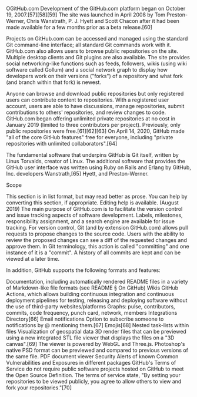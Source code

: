 OGitHub.com
Development of the GitHub.com platform began on October 19, 2007.[57][58][59] The site was launched in April 2008 by Tom Preston-Werner, Chris Wanstrath, P. J. Hyett and Scott Chacon after it had been made available for a few months prior as a beta release.[60]

Projects on GitHub.com can be accessed and managed using the standard Git command-line interface; all standard Git commands work with it. GitHub.com also allows users to browse public repositories on the site. Multiple desktop clients and Git plugins are also available. The site provides social networking-like functions such as feeds, followers, wikis (using wiki software called Gollum) and a social network graph to display how developers work on their versions ("forks") of a repository and what fork (and branch within that fork) is newest.

Anyone can browse and download public repositories but only registered users can contribute content to repositories. With a registered user account, users are able to have discussions, manage repositories, submit contributions to others' repositories, and review changes to code. GitHub.com began offering unlimited private repositories at no cost in January 2019 (limited to three contributors per project). Previously, only public repositories were free.[61][62][63] On April 14, 2020, GitHub made "all of the core GitHub features" free for everyone, including "private repositories with unlimited collaborators".[64]

The fundamental software that underpins GitHub is Git itself, written by Linus Torvalds, creator of Linux. The additional software that provides the GitHub user interface was written using Ruby on Rails and Erlang by GitHub, Inc. developers Wanstrath,[65] Hyett, and Preston-Werner.

Scope

This section is in list format, but may read better as prose. You can help by converting this section, if appropriate. Editing help is available. (August 2019)
The main purpose of GitHub.com is to facilitate the version control and issue tracking aspects of software development. Labels, milestones, responsibility assignment, and a search engine are available for issue tracking. For version control, Git (and by extension GitHub.com) allows pull requests to propose changes to the source code. Users with the ability to review the proposed changes can see a diff of the requested changes and approve them. In Git terminology, this action is called "committing" and one instance of it is a "commit". A history of all commits are kept and can be viewed at a later time.

In addition, GitHub supports the following formats and features:

Documentation, including automatically rendered README files in a variety of Markdown-like file formats (see README § On GitHub)
Wikis
GitHub Actions, which allows building continuous integration and continuous deployment pipelines for testing, releasing and deploying software without the use of third-party websites/platforms
Graphs: pulse, contributors, commits, code frequency, punch card, network, members
Integrations Directory[66]
Email notifications
Option to subscribe someone to notifications by @ mentioning them.[67]
Emojis[68]
Nested task-lists within files
Visualization of geospatial data
3D render files that can be previewed using a new integrated STL file viewer that displays the files on a "3D canvas".[69] The viewer is powered by WebGL and Three.js.
Photoshop's native PSD format can be previewed and compared to previous versions of the same file.
PDF document viewer
Security Alerts of known Common Vulnerabilities and Exposures in different packages
GitHub's Terms of Service do not require public software projects hosted on GitHub to meet the Open Source Definition. The terms of service state, "By setting your repositories to be viewed publicly, you agree to allow others to view and fork your repositories."[70]

